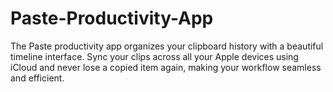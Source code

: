 # Paste-Productivity-App
The Paste productivity app organizes your clipboard history with a beautiful timeline interface. Sync your clips across all your Apple devices using iCloud and never lose a copied item again, making your workflow seamless and efficient.
